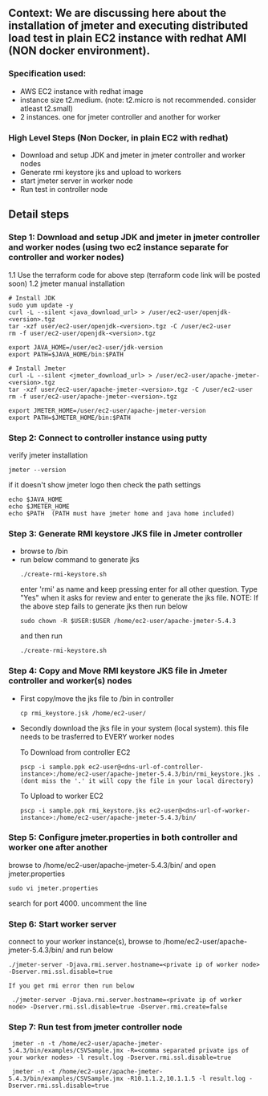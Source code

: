 ## Context: We are discussing here about the installation of jmeter and executing distributed load test in plain EC2 instance with redhat AMI (NON docker environment). 

### Specification used:
- AWS EC2 instance with redhat image
- instance size t2.medium. (note: t2.micro is not recommended. consider atleast t2.small)
- 2 instances. one for jmeter controller and another for worker

### High Level Steps (Non Docker, in plain EC2 with redhat)
- Download and setup JDK and jmeter in jmeter controller and worker nodes
- Generate rmi keystore jks and upload to workers
- start jmeter server in worker node
- Run test in controller node

## Detail steps

### Step 1: Download and setup JDK and jmeter in jmeter controller and worker nodes (using two ec2 instance separate for controller and worker nodes)
1.1 Use the terraform code for above step (terraform code link will be posted soon)
1.2 jmeter manual installation

```
# Install JDK
sudo yum update -y
curl -L --silent <java_download_url> > /user/ec2-user/openjdk-<version>.tgz
tar -xzf user/ec2-user/openjdk-<version>.tgz -C /user/ec2-user
rm -f user/ec2-user/openjdk-<version>.tgz

export JAVA_HOME=/user/ec2-user/jdk-version
export PATH=$JAVA_HOME/bin:$PATH

# Install Jmeter
curl -L --silent <jmeter_download_url> > /user/ec2-user/apache-jmeter-<version>.tgz
tar -xzf user/ec2-user/apache-jmeter-<version>.tgz -C /user/ec2-user
rm -f user/ec2-user/apache-jmeter-<version>.tgz

export JMETER_HOME=/user/ec2-user/apache-jmeter-version
export PATH=$JMETER_HOME/bin:$PATH

```

### Step 2: Connect to controller instance using putty
verify jmeter installation
```
jmeter --version
```
if it doesn't show jmeter logo then check the path settings

```
echo $JAVA_HOME
echo $JMETER_HOME
echo $PATH  (PATH must have jmeter home and java home included)
```

### Step 3: Generate RMI keystore JKS file in Jmeter controller
- browse to <jmeter-home>/bin
- run below command to generate jks
  ```
  ./create-rmi-keystore.sh
  ```
  enter 'rmi' as name and keep pressing enter for all other question. Type "Yes" when it asks for review and enter to generate the jks file. 
NOTE: If the above step fails to generate jks then run below
  ```
  sudo chown -R $USER:$USER /home/ec2-user/apache-jmeter-5.4.3
  ```
  and then run 
    ```
  ./create-rmi-keystore.sh
  ```

### Step 4: Copy and Move RMI keystore JKS file in Jmeter controller and worker(s) nodes
- First copy/move the jks file to <jmeter-home>/bin in controller
  
  ```
  cp rmi_keystore.jsk /home/ec2-user/
  ```
- Secondly download the jks file in your system (local system). this file needs to be trasferred to EVERY worker nodes
  
  To Download from controller EC2
  ```
  pscp -i sample.ppk ec2-user@<dns-url-of-controller-instance>:/home/ec2-user/apache-jmeter-5.4.3/bin/rmi_keystore.jks .  (dont miss the '.' it will copy the file in your local directory)
  ```
  To Upload to worker EC2
  ```
  pscp -i sample.ppk rmi_keystore.jks ec2-user@<dns-url-of-worker-instance>:/home/ec2-user/apache-jmeter-5.4.3/bin/
  ```
  
### Step 5: Configure jmeter.properties in both controller and worker one after another
browse to /home/ec2-user/apache-jmeter-5.4.3/bin/ and open jmeter.properties
  
  ```
  sudo vi jmeter.properties
  ```
  search for port 4000. uncomment the line
  
### Step 6: Start worker server
  connect to your worker instance(s), browse to /home/ec2-user/apache-jmeter-5.4.3/bin/ and run below
  ```
  ./jmeter-server -Djava.rmi.server.hostname=<private ip of worker node> -Dserver.rmi.ssl.disable=true
  
  If you get rmi error then run below
  
   ./jmeter-server -Djava.rmi.server.hostname=<private ip of worker node> -Dserver.rmi.ssl.disable=true -Dserver.rmi.create=false
  ```
  
 ### Step 7: Run test from jmeter controller node
 ```
  jmeter -n -t /home/ec2-user/apache-jmeter-5.4.3/bin/examples/CSVSample.jmx -R=<comma separated private ips of your worker nodes> -l result.log -Dserver.rmi.ssl.disable=true
  
  jmeter -n -t /home/ec2-user/apache-jmeter-5.4.3/bin/examples/CSVSample.jmx -R10.1.1.2,10.1.1.5 -l result.log -Dserver.rmi.ssl.disable=true
```
  

